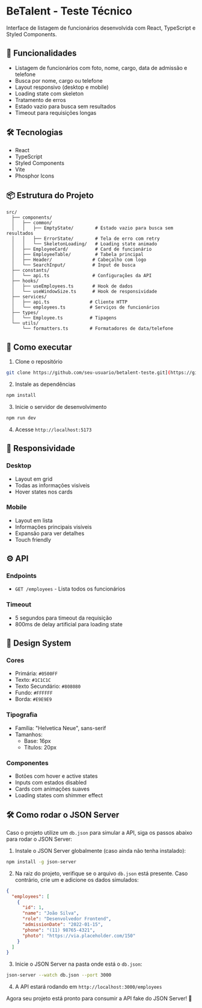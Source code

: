 # BeTalent - Teste Técnico

Interface de listagem de funcionários desenvolvida com React, TypeScript e Styled Components.

## 🚀 Funcionalidades

- Listagem de funcionários com foto, nome, cargo, data de admissão e telefone
- Busca por nome, cargo ou telefone
- Layout responsivo (desktop e mobile)
- Loading state com skeleton
- Tratamento de erros
- Estado vazio para busca sem resultados
- Timeout para requisições longas

## 🛠️ Tecnologias

- React
- TypeScript
- Styled Components
- Vite
- Phosphor Icons

## 📦 Estrutura do Projeto

```
src/
  ├── components/
  │   ├── common/
  │   │   ├── EmptyState/        # Estado vazio para busca sem resultados
  │   │   ├── ErrorState/        # Tela de erro com retry
  │   │   └── SkeletonLoading/   # Loading state animado
  │   ├── EmployeeCard/          # Card de funcionário
  │   ├── EmployeeTable/         # Tabela principal
  │   ├── Header/               # Cabeçalho com logo
  │   └── SearchInput/          # Input de busca
  ├── constants/
  │   └── api.ts                # Configurações da API
  ├── hooks/
  │   ├── useEmployees.ts       # Hook de dados
  │   └── useWindowSize.ts      # Hook de responsividade
  ├── services/
  │   ├── api.ts               # Cliente HTTP
  │   └── employees.ts         # Serviços de funcionários
  ├── types/
  │   └── Employee.ts          # Tipagens
  └── utils/
      └── formatters.ts        # Formatadores de data/telefone
```

## 🚀 Como executar

1. Clone o repositório
```bash
git clone https://github.com/seu-usuario/betalent-teste.git](https://github.com/EvertonCeciliano/Teste-Pratico-beTalent.git
```

2. Instale as dependências
```bash
npm install
```

3. Inicie o servidor de desenvolvimento
```bash
npm run dev
```

4. Acesse `http://localhost:5173`

## 📱 Responsividade

### Desktop
- Layout em grid
- Todas as informações visíveis
- Hover states nos cards

### Mobile
- Layout em lista
- Informações principais visíveis
- Expansão para ver detalhes
- Touch friendly

## ⚙️ API

### Endpoints
- `GET /employees` - Lista todos os funcionários

### Timeout
- 5 segundos para timeout da requisição
- 800ms de delay artificial para loading state

## 🎨 Design System

### Cores
- Primária: `#0500FF`
- Texto: `#1C1C1C`
- Texto Secundário: `#808080`
- Fundo: `#FFFFFF`
- Borda: `#E9E9E9`

### Tipografia
- Família: "Helvetica Neue", sans-serif
- Tamanhos:
  - Base: 16px
  - Títulos: 20px

### Componentes
- Botões com hover e active states
- Inputs com estados disabled
- Cards com animações suaves
- Loading states com shimmer effect

## 🛠️ Como rodar o JSON Server

Caso o projeto utilize um `db.json` para simular a API, siga os passos abaixo para rodar o JSON Server:

1. Instale o JSON Server globalmente (caso ainda não tenha instalado):
```bash
npm install -g json-server
```

2. Na raiz do projeto, verifique se o arquivo `db.json` está presente. Caso contrário, crie um e adicione os dados simulados:
```json
{
  "employees": [
    {
      "id": 1,
      "name": "João Silva",
      "role": "Desenvolvedor Frontend",
      "admissionDate": "2022-01-15",
      "phone": "(11) 98765-4321",
      "photo": "https://via.placeholder.com/150"
    }
  ]
}
```

3. Inicie o JSON Server na pasta onde está o `db.json`:
```bash
json-server --watch db.json --port 3000
```

4. A API estará rodando em `http://localhost:3000/employees`

Agora seu projeto está pronto para consumir a API fake do JSON Server! 🎉

